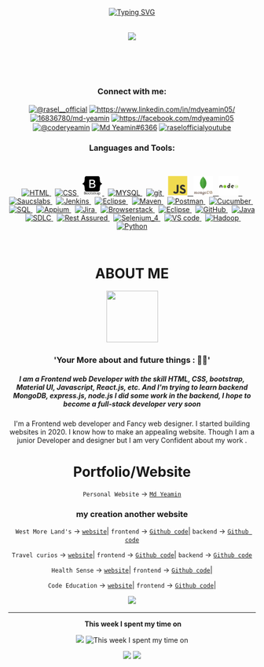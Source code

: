 <div align="center">
  
[![Typing SVG](https://readme-typing-svg.herokuapp.com?size=32&duration=4000&color=FF58C4&center=true&width=1000&lines=Hello,+This+is++Mohammad+Sharkar...;But,+you+can+call+me++Java+Lover...❤;Thank+you+so+much+for+following+my+Profile)](https://mdyeamin.netlify.app/)

<h2 align="center">
  <a href="https://mdyeamin.netlify.app/"><img src="https://readme-typing-svg.herokuapp.com?lines=Software%2000QA+Automation+Engineer+;Functional+Tester+;API+Tester+;Mobile+Automation+Engineer;SQE+;Manual+Tester;DS%20|%20Algorithms%20|%20OOP%20;Always%20learning%20new%20things&center=true&width=500&height=50"></a>
</h2>
</div>

<p align="left">
  <img alt="" style="{max-height: 0px}" src="img/header.jpg">
</p>

  
  


<br>

<!-- - 🌱 I’m currently learning **TS, react native, redux**

- 👨‍💻 All of my projects are available at [https://mdyeamin.netlify.app/](https://mdyeamin.netlify.app/)

- 📝 I regularly write articles on [https://stackoverflow.com/users/16836780/md-yeamin?tab=articles](https://stackoverflow.com/users/16836780/md-yeamin?tab=articles)

- 💬 Ask me about **react,TS,JS**

- 📄 Know about my experiences [https://drive.google.com/file/d/1VY0HU-u08JcHzFz_YsekAbUs4G3fW4Pc/view?usp=sharing](https://drive.google.com/file/d/1VY0HU-u08JcHzFz_YsekAbUs4G3fW4Pc/view?usp=sharing) -->

<h3 align="center">Connect with me:</h3>
<p align="center">
  <a href="https://twitter.com/@rasel__official" target="blank"><img align="center" src="https://raw.githubusercontent.com/rahuldkjain/github-profile-readme-generator/master/src/images/icons/Social/twitter.svg" alt="@rasel__official" height="30" width="40" /></a>
<a href="https://www.linkedin.com/in/mdyeamin05/" target="blank"><img align="center" src="https://raw.githubusercontent.com/rahuldkjain/github-profile-readme-generator/master/src/images/icons/Social/linked-in-alt.svg" alt="https://www.linkedin.com/in/mdyeamin05/" height="30" width="40" /></a>
<a href="https://stackoverflow.com/users/16836780/md-yeamin" target="blank"><img align="center" src="https://raw.githubusercontent.com/rahuldkjain/github-profile-readme-generator/master/src/images/icons/Social/stack-overflow.svg" alt="16836780/md-yeamin" height="30" width="40" /></a>
<a href="https://facebook.com/mdyeamin05" target="blank"><img align="center" src="https://raw.githubusercontent.com/rahuldkjain/github-profile-readme-generator/master/src/images/icons/Social/facebook.svg" alt="https://facebook.com/mdyeamin05" height="30" width="40" /></a>
<a href="https://medium.com/@coderyeamin" target="blank"><img align="center" src="https://raw.githubusercontent.com/rahuldkjain/github-profile-readme-generator/master/src/images/icons/Social/medium.svg" alt="@coderyeamin" height="30" width="40" /></a>
<a href="https://discord.gg/Md Yeamin#6366" target="blank"><img align="center" src="https://raw.githubusercontent.com/rahuldkjain/github-profile-readme-generator/master/src/images/icons/Social/discord.svg" alt="Md Yeamin#6366" height="30" width="40" /></a>
  <a href="https://www.youtube.com/c/raselofficialyoutube" target="blank"><img align="center" src="https://raw.githubusercontent.com/rahuldkjain/github-profile-readme-generator/master/src/images/icons/Social/youtube.svg" alt="raselofficialyoutube" height="30" width="40" /></a>
</p>

<h3 align="center">Languages and Tools:</h3>
</br>
<p align="center">
  <!--Others-->
  <!-- HTML -->
   <a href="" target="_blank"> <img src="https://cdn-icons-png.flaticon.com/512/143/143655.png" alt="HTML" width="40" /> </a>
  &nbsp;
  <!-- CSS -->
   <a href="" target="_blank"> <img src="https://cdn4.iconfinder.com/data/icons/social-media-logos-6/512/121-css3-512.png" alt="CSS" width="40" /> </a>
  &nbsp;
  <!-- Bootstrap -->
  <a href="" target="_blank"> <img src="https://raw.githubusercontent.com/devicons/devicon/master/icons/bootstrap/bootstrap-plain-wordmark.svg" alt="bootstrap" width="40" /> </a>
  &nbsp;
  <!-- MYSQL -->
  <a href="" target="_blank"> <img src="https://www.freepnglogos.com/uploads/logo-mysql-png/logo-mysql-mysql-logo-png-images-are-download-crazypng-21.png" alt="MYSQL" width="40" /> </a>
  &nbsp;
  <!-- git -->
  <a href="" target="_blank"> <img src="https://www.vectorlogo.zone/logos/git-scm/git-scm-icon.svg" alt="git" width="40" /> </a>
  &nbsp; 
  <!-- JS -->
  <a href="" target="_blank"> <img src="https://raw.githubusercontent.com/devicons/devicon/master/icons/javascript/javascript-original.svg" alt="javascript" width="40" />
  &nbsp; 
  <!-- MongoDb -->
  </a> <a href="" target="_blank"> <img src="https://raw.githubusercontent.com/devicons/devicon/master/icons/mongodb/mongodb-original-wordmark.svg" alt="mongodb" width="40" /> 
  &nbsp; 
  <!-- NodeJS -->
  </a> <a href="" target="_blank"> <img src="https://raw.githubusercontent.com/devicons/devicon/master/icons/nodejs/nodejs-original-wordmark.svg" alt="nodejs" width="40" />
  &nbsp; 
  <!--Saucslabs-->
 <a href="" target="_blank"> <img src="https://res.cloudinary.com/crunchbase-production/image/upload/c_lpad,f_auto,q_auto:eco,dpr_1/v1479221701/v0d4moz4jx0wultjuxec.png" alt="Saucslabs" width="40"/> </a> 
 &nbsp; 
  <!--Jenkins-->
<a href="" target="_blank"> <img src="https://wiki.jenkins-ci.org/JENKINS/attachments/2916393/57409617.png" alt="Jenkins" width="40"/> </a>
&nbsp;
  <!--Eclipse-->
<a href="" target="_blank"> <img src="https://seeklogo.com/images/E/eclipse-logo-85FE4BEA34-seeklogo.com.png" alt="Eclipse" width="40"/> </a>
&nbsp;
  <!--Maven-->
<a href="" target="_blank"> <img src="https://encrypted-tbn0.gstatic.com/images?q=tbn:ANd9GcRVJzOSI3AtkpYVLkOtbzVJry5wy83535JC2jEh_3og561Cui0BB1QWcz3xpTkWY-vFCXM&usqp=CAU" alt="Maven" width="40"/> </a>
&nbsp;
  <!-- Postman  -->
  <a href="" target="_blank"> <img src="https://seeklogo.com/images/P/postman-logo-F43375A2EB-seeklogo.com.png" alt="Postman" width="40"/> </a>
  &nbsp;
  <!-- Cucumber  -->
  <a href="" target="_blank"> <img src="https://seeklogo.com/images/C/cucumber-logo-D727C551CE-seeklogo.com.png" alt="Cucumber" width="40"/> </a>
  &nbsp;
  <!-- SQL  -->
  <a href="" target="_blank"> <img src="https://upload.wikimedia.org/wikipedia/en/thumb/6/68/Oracle_SQL_Developer_logo.svg/1200px-Oracle_SQL_Developer_logo.svg.png" alt="SQL" width="40"/> </a>
  &nbsp;
  <!-- Appium  -->
   <a href="" target="_blank"> <img src="https://cdn.testingbot.com/assets/integrations/appium-75e88eb18ca3b2ce63d641547ce06398c8ecd971ed17187c9134c8d205465f18.svg" alt="Appium" width="40"/> </a>
   &nbsp;
  <!-- Jira  -->
   <a href="" target="_blank"> <img src="https://symphony.com/wp-content/uploads/2020/12/sd-integrations-logo-jira.png" alt="Jira" width="40"/> </a>
   &nbsp;
  <!-- Browserstack  -->
  <a href="" target="_blank"> <img src="https://cdn.freebiesupply.com/logos/large/2x/browserstack-logo-png-transparent.png" alt="Browserstack" width="40"/> </a>
  &nbsp;
  <!-- Eclipse  -->
<a href="" target="_blank"> <img src="https://cdn.freebiesupply.com/logos/large/2x/eclipse-11-logo-svg-vector.svg" alt="Eclipse" width="40"/> </a>
&nbsp;
  <!-- GitHub  -->
  <a href="" target="_blank"> <img src="https://cdn4.iconfinder.com/data/icons/iconsimple-logotypes/512/github-512.png" alt="GitHub" width="40"/> </a>
  &nbsp;
  <!-- Java  -->
  <a href="" target="_blank"> <img src="https://cdn-icons-png.flaticon.com/512/226/226777.png" alt="Java" width="40"/> </a>
      &nbsp;
  <!-- SDLC  -->
  <a href="" target="_blank"> <img src="https://t4.ftcdn.net/jpg/05/41/91/07/360_F_541910787_PROoPe5SAXpM1ZQbD0kJtXHDp1pjjfcV.jpg" alt="SDLC" width="40"/> </a>
  &nbsp;
  <!-- Rest Assured  -->
   <a href="" target="_blank"> <img src="https://avatars.githubusercontent.com/u/19369327?s=280&v=4" alt="Rest Assured " width="40"/> </a>
   &nbsp;
  <!-- Selenium_4  -->
<a href="" target="_blank"> <img src="https://upload.wikimedia.org/wikipedia/commons/thumb/d/d5/Selenium_Logo.png/1200px-Selenium_Logo.png" alt="Selenium_4 " width="40"/> </a>
&nbsp;
<!-- VS code  -->
<a href="" target="_blank"> <img src="https://upload.wikimedia.org/wikipedia/commons/thumb/9/9a/Visual_Studio_Code_1.35_icon.svg/2048px-Visual_Studio_Code_1.35_icon.svg.png" alt="VS code " width="40"/> </a>
&nbsp;
<!-- Hadoop -->
<a href="" target="_blank"> <img src="https://seeklogo.com/images/H/hadoop-logo-608148F581-seeklogo.com.png" alt="Hadoop " width="40"/> </a>
&nbsp;
<!-- Python -->
<a href="" target="_blank"> <img src="https://i.pinimg.com/736x/4d/13/d5/4d13d55d6d0b38b7a4e85fcf97ff6279.jpg" alt="Python " width="40"/> </a>
 </p> 



<div align="center">
&nbsp;
<h1 align="center">
  ABOUT ME
</h1>
  
<img width="105" height="105" src="img/boy.png" />

<h3>'Your More about and future things :  🎊💓'</h3>

<h5>  
I am a Frontend web Developer with the skill HTML, CSS, bootstrap, Material UI, Javascript, React.js, etc.
And I'm trying to learn backend MongoDB, express.js, node.js
I did some work in the backend,
I hope to become a full-stack developer very soon
</h5>
I'm a Frontend web developer and Fancy web designer. I started building websites in 2020. I know how to make an appealing website. Though I am a junior Developer and designer but I am very Confident about my work .


</div>
 <!--- Portfolio/Website --->  
  
 <div align="center">
<h1 align="center">
    Portfolio/Website
    </h2>
   
  `Personal Website` -> <a href="https://mdyeamin.netlify.app/" target="_blank">`Md Yeamin`</a>
  
  <h3 align="center">
    my creation another website 
    </h2>
   
  `West More Land's` -> <a href="https://west-more-land-s.web.app/" target="_blank">`website`</a>|
  `frontend` -> <a href="https://github.com/mdyeamin/-niche-website-client-side" target="_blank">`Github code`</a>|
  `backend` -> <a href="https://github.com/mdyeamin/-niche-website-server-side" target="_blank">`Github code`</a>
   </br>

`Travel curios` -> <a href="https://travel-curiosity.web.app/" target="_blank">`website`</a>|
`frontend` -> <a href="https://github.com/mdyeamin/tourism-or-delivery-website-client-side" target="_blank">`Github code`</a>|
`backend` -> <a href="https://github.com/mdyeamin/tourism-or-delivery-website-server-side" target="_blank">`Github code`</a>

`Health Sense` -> <a href="https://health-sense-d3b2a.web.app/" target="_blank">`website`</a>|
`frontend` -> <a href="https://github.com/mdyeamin/-healthcare-react-firebase" target="_blank">`Github code`</a>|

  <!-- `backend` -> <a href="https://github.com/mdyeamin/-niche-website-server-side" target="_blank">`Github code`</a> -->

`Code Education` -> <a href="https://procodeeducation.netlify.app/" target="_blank">`website`</a>|
`frontend` -> <a href="https://github.com/mdyeamin/review-website-react" target="_blank">`Github code`</a>|

  <div align="center">
<img height="40" src="img/152370900-69dce999-2e00-4227-9547-917fa1a4b06e.png" />
  </div>

<hr>

  <!-- most used language  -->

&nbsp;**This week I spent my time on**

 <p align="center">
  <img width="420px" src="https://github-readme-stats.vercel.app/api/top-langs/?username=mdyeamin&hide=TeX&layout=compact&theme=radical&hide_border=true&bg_color=1F222E" />

<!-- wakatime  -->
<!--START_SECTION:waka-->

 <!-- ![md yeamin wakatime stats](https://wakatime.com/share/@mdyeamin/54d5a533-f4e7-46c1-979d-0342a1b4a0e5.svg)  -->

<img  width="420px" alt="This week I spent my time on" src="https://wakatime.com/share/@mdyeamin/de026aac-1367-42ce-b23e-5d840c3d2fef.svg">

</p>

<p align="center">
  <img width="420px" src="https://github-readme-stats.vercel.app/api?username=mdyeamin&count_private=true&show_icons=true&theme=material-palenight&hide_border=true&bg_color=1F222E" />
  <img width="420px" src="https://github-readme-streak-stats.herokuapp.com?user=mdyeamin&theme=material-palenight&hide_border=true&fire=C77800&ring=7C2AE8&background=1F222E" />
</p>
